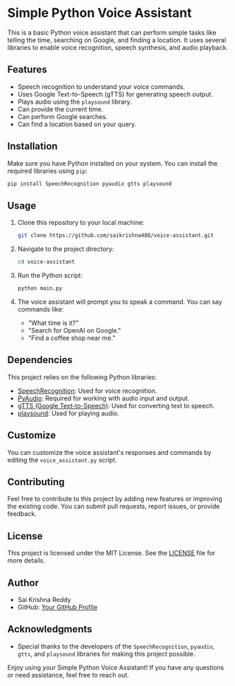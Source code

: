 # Simple Python Voice Assistant

This is a basic Python voice assistant that can perform simple tasks like telling the time, searching on Google, and finding a location. It uses several libraries to enable voice recognition, speech synthesis, and audio playback.

## Features
- Speech recognition to understand your voice commands.
- Uses Google Text-to-Speech (gTTS) for generating speech output.
- Plays audio using the `playsound` library.
- Can provide the current time.
- Can perform Google searches.
- Can find a location based on your query.

## Installation

Make sure you have Python installed on your system. You can install the required libraries using `pip`:

```bash
pip install SpeechRecognition pyaudio gtts playsound
```

## Usage

1. Clone this repository to your local machine:

   ```bash
   git clone https://github.com/saikrishna488/voice-assistant.git
   ```

2. Navigate to the project directory:

   ```bash
   cd voice-assistant
   ```

3. Run the Python script:

   ```bash
   python main.py
   ```

4. The voice assistant will prompt you to speak a command. You can say commands like:
   - "What time is it?"
   - "Search for OpenAI on Google."
   - "Find a coffee shop near me."

## Dependencies

This project relies on the following Python libraries:
- [SpeechRecognition](https://pypi.org/project/SpeechRecognition/): Used for voice recognition.
- [PyAudio](https://pypi.org/project/PyAudio/): Required for working with audio input and output.
- [gTTS (Google Text-to-Speech)](https://pypi.org/project/gTTS/): Used for converting text to speech.
- [playsound](https://pypi.org/project/playsound/): Used for playing audio.

## Customize

You can customize the voice assistant's responses and commands by editing the `voice_assistant.py` script.

## Contributing

Feel free to contribute to this project by adding new features or improving the existing code. You can submit pull requests, report issues, or provide feedback.

## License

This project is licensed under the MIT License. See the [LICENSE](LICENSE) file for more details.

## Author

- Sai Krishna Reddy
- GitHub: [Your GitHub Profile](https://github.com/saikrishna488)

## Acknowledgments

- Special thanks to the developers of the `SpeechRecognition`, `pyaudio`, `gtts`, and `playsound` libraries for making this project possible.

Enjoy using your Simple Python Voice Assistant! If you have any questions or need assistance, feel free to reach out.
